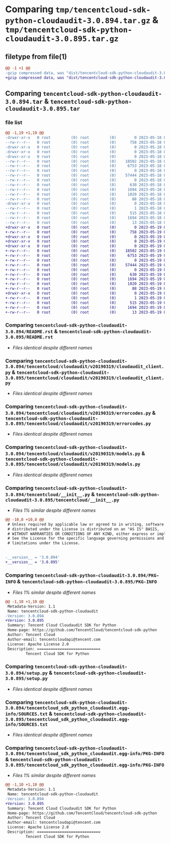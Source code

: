 # Comparing `tmp/tencentcloud-sdk-python-cloudaudit-3.0.894.tar.gz` & `tmp/tencentcloud-sdk-python-cloudaudit-3.0.895.tar.gz`

## filetype from file(1)

```diff
@@ -1 +1 @@
-gzip compressed data, was "dist/tencentcloud-sdk-python-cloudaudit-3.0.894.tar", last modified: Thu May 18 00:21:22 2023, max compression
+gzip compressed data, was "dist/tencentcloud-sdk-python-cloudaudit-3.0.895.tar", last modified: Fri May 19 02:46:43 2023, max compression
```

## Comparing `tencentcloud-sdk-python-cloudaudit-3.0.894.tar` & `tencentcloud-sdk-python-cloudaudit-3.0.895.tar`

### file list

```diff
@@ -1,19 +1,19 @@
-drwxr-xr-x   0 root         (0) root         (0)        0 2023-05-18 00:21:22.000000 tencentcloud-sdk-python-cloudaudit-3.0.894/
--rw-r--r--   0 root         (0) root         (0)      758 2023-05-18 00:21:22.000000 tencentcloud-sdk-python-cloudaudit-3.0.894/README.rst
-drwxr-xr-x   0 root         (0) root         (0)        0 2023-05-18 00:21:22.000000 tencentcloud-sdk-python-cloudaudit-3.0.894/tencentcloud/
-drwxr-xr-x   0 root         (0) root         (0)        0 2023-05-18 00:21:22.000000 tencentcloud-sdk-python-cloudaudit-3.0.894/tencentcloud/cloudaudit/
-drwxr-xr-x   0 root         (0) root         (0)        0 2023-05-18 00:21:22.000000 tencentcloud-sdk-python-cloudaudit-3.0.894/tencentcloud/cloudaudit/v20190319/
--rw-r--r--   0 root         (0) root         (0)    18502 2023-05-18 00:21:22.000000 tencentcloud-sdk-python-cloudaudit-3.0.894/tencentcloud/cloudaudit/v20190319/cloudaudit_client.py
--rw-r--r--   0 root         (0) root         (0)     6753 2023-05-18 00:21:22.000000 tencentcloud-sdk-python-cloudaudit-3.0.894/tencentcloud/cloudaudit/v20190319/errorcodes.py
--rw-r--r--   0 root         (0) root         (0)        0 2023-05-18 00:21:22.000000 tencentcloud-sdk-python-cloudaudit-3.0.894/tencentcloud/cloudaudit/v20190319/__init__.py
--rw-r--r--   0 root         (0) root         (0)    57444 2023-05-18 00:21:22.000000 tencentcloud-sdk-python-cloudaudit-3.0.894/tencentcloud/cloudaudit/v20190319/models.py
--rw-r--r--   0 root         (0) root         (0)        0 2023-05-18 00:21:22.000000 tencentcloud-sdk-python-cloudaudit-3.0.894/tencentcloud/cloudaudit/__init__.py
--rw-r--r--   0 root         (0) root         (0)      630 2023-05-18 00:21:22.000000 tencentcloud-sdk-python-cloudaudit-3.0.894/tencentcloud/__init__.py
--rw-r--r--   0 root         (0) root         (0)     1694 2023-05-18 00:21:22.000000 tencentcloud-sdk-python-cloudaudit-3.0.894/PKG-INFO
--rw-r--r--   0 root         (0) root         (0)     1020 2023-05-18 00:21:22.000000 tencentcloud-sdk-python-cloudaudit-3.0.894/setup.py
--rw-r--r--   0 root         (0) root         (0)       88 2023-05-18 00:21:22.000000 tencentcloud-sdk-python-cloudaudit-3.0.894/setup.cfg
-drwxr-xr-x   0 root         (0) root         (0)        0 2023-05-18 00:21:22.000000 tencentcloud-sdk-python-cloudaudit-3.0.894/tencentcloud_sdk_python_cloudaudit.egg-info/
--rw-r--r--   0 root         (0) root         (0)        1 2023-05-18 00:21:22.000000 tencentcloud-sdk-python-cloudaudit-3.0.894/tencentcloud_sdk_python_cloudaudit.egg-info/dependency_links.txt
--rw-r--r--   0 root         (0) root         (0)      515 2023-05-18 00:21:22.000000 tencentcloud-sdk-python-cloudaudit-3.0.894/tencentcloud_sdk_python_cloudaudit.egg-info/SOURCES.txt
--rw-r--r--   0 root         (0) root         (0)     1694 2023-05-18 00:21:22.000000 tencentcloud-sdk-python-cloudaudit-3.0.894/tencentcloud_sdk_python_cloudaudit.egg-info/PKG-INFO
--rw-r--r--   0 root         (0) root         (0)       13 2023-05-18 00:21:22.000000 tencentcloud-sdk-python-cloudaudit-3.0.894/tencentcloud_sdk_python_cloudaudit.egg-info/top_level.txt
+drwxr-xr-x   0 root         (0) root         (0)        0 2023-05-19 02:46:43.000000 tencentcloud-sdk-python-cloudaudit-3.0.895/
+-rw-r--r--   0 root         (0) root         (0)      758 2023-05-19 02:46:42.000000 tencentcloud-sdk-python-cloudaudit-3.0.895/README.rst
+drwxr-xr-x   0 root         (0) root         (0)        0 2023-05-19 02:46:43.000000 tencentcloud-sdk-python-cloudaudit-3.0.895/tencentcloud/
+drwxr-xr-x   0 root         (0) root         (0)        0 2023-05-19 02:46:43.000000 tencentcloud-sdk-python-cloudaudit-3.0.895/tencentcloud/cloudaudit/
+drwxr-xr-x   0 root         (0) root         (0)        0 2023-05-19 02:46:43.000000 tencentcloud-sdk-python-cloudaudit-3.0.895/tencentcloud/cloudaudit/v20190319/
+-rw-r--r--   0 root         (0) root         (0)    18502 2023-05-19 02:46:42.000000 tencentcloud-sdk-python-cloudaudit-3.0.895/tencentcloud/cloudaudit/v20190319/cloudaudit_client.py
+-rw-r--r--   0 root         (0) root         (0)     6753 2023-05-19 02:46:42.000000 tencentcloud-sdk-python-cloudaudit-3.0.895/tencentcloud/cloudaudit/v20190319/errorcodes.py
+-rw-r--r--   0 root         (0) root         (0)        0 2023-05-19 02:46:42.000000 tencentcloud-sdk-python-cloudaudit-3.0.895/tencentcloud/cloudaudit/v20190319/__init__.py
+-rw-r--r--   0 root         (0) root         (0)    57444 2023-05-19 02:46:42.000000 tencentcloud-sdk-python-cloudaudit-3.0.895/tencentcloud/cloudaudit/v20190319/models.py
+-rw-r--r--   0 root         (0) root         (0)        0 2023-05-19 02:46:42.000000 tencentcloud-sdk-python-cloudaudit-3.0.895/tencentcloud/cloudaudit/__init__.py
+-rw-r--r--   0 root         (0) root         (0)      630 2023-05-19 02:46:42.000000 tencentcloud-sdk-python-cloudaudit-3.0.895/tencentcloud/__init__.py
+-rw-r--r--   0 root         (0) root         (0)     1694 2023-05-19 02:46:43.000000 tencentcloud-sdk-python-cloudaudit-3.0.895/PKG-INFO
+-rw-r--r--   0 root         (0) root         (0)     1020 2023-05-19 02:46:42.000000 tencentcloud-sdk-python-cloudaudit-3.0.895/setup.py
+-rw-r--r--   0 root         (0) root         (0)       88 2023-05-19 02:46:43.000000 tencentcloud-sdk-python-cloudaudit-3.0.895/setup.cfg
+drwxr-xr-x   0 root         (0) root         (0)        0 2023-05-19 02:46:43.000000 tencentcloud-sdk-python-cloudaudit-3.0.895/tencentcloud_sdk_python_cloudaudit.egg-info/
+-rw-r--r--   0 root         (0) root         (0)        1 2023-05-19 02:46:43.000000 tencentcloud-sdk-python-cloudaudit-3.0.895/tencentcloud_sdk_python_cloudaudit.egg-info/dependency_links.txt
+-rw-r--r--   0 root         (0) root         (0)      515 2023-05-19 02:46:43.000000 tencentcloud-sdk-python-cloudaudit-3.0.895/tencentcloud_sdk_python_cloudaudit.egg-info/SOURCES.txt
+-rw-r--r--   0 root         (0) root         (0)     1694 2023-05-19 02:46:43.000000 tencentcloud-sdk-python-cloudaudit-3.0.895/tencentcloud_sdk_python_cloudaudit.egg-info/PKG-INFO
+-rw-r--r--   0 root         (0) root         (0)       13 2023-05-19 02:46:43.000000 tencentcloud-sdk-python-cloudaudit-3.0.895/tencentcloud_sdk_python_cloudaudit.egg-info/top_level.txt
```

### Comparing `tencentcloud-sdk-python-cloudaudit-3.0.894/README.rst` & `tencentcloud-sdk-python-cloudaudit-3.0.895/README.rst`

 * *Files identical despite different names*

### Comparing `tencentcloud-sdk-python-cloudaudit-3.0.894/tencentcloud/cloudaudit/v20190319/cloudaudit_client.py` & `tencentcloud-sdk-python-cloudaudit-3.0.895/tencentcloud/cloudaudit/v20190319/cloudaudit_client.py`

 * *Files identical despite different names*

### Comparing `tencentcloud-sdk-python-cloudaudit-3.0.894/tencentcloud/cloudaudit/v20190319/errorcodes.py` & `tencentcloud-sdk-python-cloudaudit-3.0.895/tencentcloud/cloudaudit/v20190319/errorcodes.py`

 * *Files identical despite different names*

### Comparing `tencentcloud-sdk-python-cloudaudit-3.0.894/tencentcloud/cloudaudit/v20190319/models.py` & `tencentcloud-sdk-python-cloudaudit-3.0.895/tencentcloud/cloudaudit/v20190319/models.py`

 * *Files identical despite different names*

### Comparing `tencentcloud-sdk-python-cloudaudit-3.0.894/tencentcloud/__init__.py` & `tencentcloud-sdk-python-cloudaudit-3.0.895/tencentcloud/__init__.py`

 * *Files 1% similar despite different names*

```diff
@@ -10,8 +10,8 @@
 # Unless required by applicable law or agreed to in writing, software
 # distributed under the License is distributed on an "AS IS" BASIS,
 # WITHOUT WARRANTIES OR CONDITIONS OF ANY KIND, either express or implied.
 # See the License for the specific language governing permissions and
 # limitations under the License.
 
 
-__version__ = '3.0.894'
+__version__ = '3.0.895'
```

### Comparing `tencentcloud-sdk-python-cloudaudit-3.0.894/PKG-INFO` & `tencentcloud-sdk-python-cloudaudit-3.0.895/PKG-INFO`

 * *Files 1% similar despite different names*

```diff
@@ -1,10 +1,10 @@
 Metadata-Version: 1.1
 Name: tencentcloud-sdk-python-cloudaudit
-Version: 3.0.894
+Version: 3.0.895
 Summary: Tencent Cloud Cloudaudit SDK for Python
 Home-page: https://github.com/TencentCloud/tencentcloud-sdk-python
 Author: Tencent Cloud
 Author-email: tencentcloudapi@tencent.com
 License: Apache License 2.0
 Description: ============================
         Tencent Cloud SDK for Python
```

### Comparing `tencentcloud-sdk-python-cloudaudit-3.0.894/setup.py` & `tencentcloud-sdk-python-cloudaudit-3.0.895/setup.py`

 * *Files identical despite different names*

### Comparing `tencentcloud-sdk-python-cloudaudit-3.0.894/tencentcloud_sdk_python_cloudaudit.egg-info/SOURCES.txt` & `tencentcloud-sdk-python-cloudaudit-3.0.895/tencentcloud_sdk_python_cloudaudit.egg-info/SOURCES.txt`

 * *Files identical despite different names*

### Comparing `tencentcloud-sdk-python-cloudaudit-3.0.894/tencentcloud_sdk_python_cloudaudit.egg-info/PKG-INFO` & `tencentcloud-sdk-python-cloudaudit-3.0.895/tencentcloud_sdk_python_cloudaudit.egg-info/PKG-INFO`

 * *Files 1% similar despite different names*

```diff
@@ -1,10 +1,10 @@
 Metadata-Version: 1.1
 Name: tencentcloud-sdk-python-cloudaudit
-Version: 3.0.894
+Version: 3.0.895
 Summary: Tencent Cloud Cloudaudit SDK for Python
 Home-page: https://github.com/TencentCloud/tencentcloud-sdk-python
 Author: Tencent Cloud
 Author-email: tencentcloudapi@tencent.com
 License: Apache License 2.0
 Description: ============================
         Tencent Cloud SDK for Python
```

